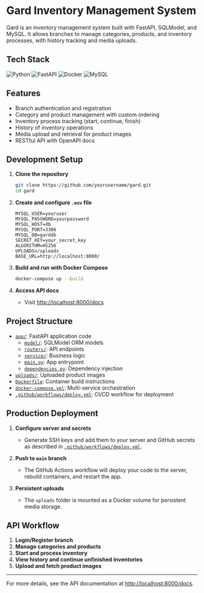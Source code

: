 # Gard Inventory Management System

Gard is an inventory management system built with FastAPI, SQLModel, and MySQL. It allows branches to manage categories, products, and inventory processes, with history tracking and media uploads.
## Tech Stack

![Python](https://img.shields.io/badge/Python-3776AB?style=for-the-badge&logo=python&logoColor=white)
![FastAPI](https://img.shields.io/badge/FastAPI-009688?style=for-the-badge&logo=fastapi&logoColor=white)
![Docker](https://img.shields.io/badge/Docker-2496ED?style=for-the-badge&logo=docker&logoColor=white)
![MySQL](https://img.shields.io/badge/MySQL-4479A1?style=for-the-badge&logo=mysql&logoColor=white)

## Features

- Branch authentication and registration
- Category and product management with custom ordering
- Inventory process tracking (start, continue, finish)
- History of inventory operations
- Media upload and retrieval for product images
- RESTful API with OpenAPI docs

## Development Setup

1. **Clone the repository**
   ```sh
   git clone https://github.com/yourusername/gard.git
   cd gard
   ```

2. **Create and configure `.env` file**
   ```
   MYSQL_USER=youruser
   MYSQL_PASSWORD=yourpassword
   MYSQL_HOST=db
   MYSQL_PORT=3306
   MYSQL_DB=garddb
   SECRET_KEY=your_secret_key
   ALGORITHM=HS256
   UPLOADS=/uploads
   BASE_URL=http://localhost:8000/
   ```

3. **Build and run with Docker Compose**
   ```sh
   docker-compose up --build
   ```

4. **Access API docs**
   - Visit [http://localhost:8000/docs](http://localhost:8000/docs)

## Project Structure

- [`app/`](app): FastAPI application code
  - [`model/`](app/model): SQLModel ORM models
  - [`routers/`](app/routers): API endpoints
  - [`service/`](app/service): Business logic
  - [`main.py`](app/main.py): App entrypoint
  - [`dependencies.py`](app/dependencies.py): Dependency injection
- [`uploads/`](uploads): Uploaded product images
- [`Dockerfile`](Dockerfile): Container build instructions
- [`docker-compose.yml`](docker-compose.yml): Multi-service orchestration
- [`.github/workflows/deploy.yml`](.github/workflows/deploy.yml): CI/CD workflow for deployment

## Production Deployment

1. **Configure server and secrets**
   - Generate SSH keys and add them to your server and GitHub secrets as described in [`.github/workflows/deploy.yml`](.github/workflows/deploy.yml).

2. **Push to `main` branch**
   - The GitHub Actions workflow will deploy your code to the server, rebuild containers, and restart the app.

3. **Persistent uploads**
   - The `uploads` folder is mounted as a Docker volume for persistent media storage.

## API Workflow

1. **Login/Register branch**
2. **Manage categories and products**
3. **Start and process inventory**
4. **View history and continue unfinished inventories**
5. **Upload and fetch product images**

---

For more details, see the API documentation at [http://localhost:8000/docs](http://localhost:8000/docs).
